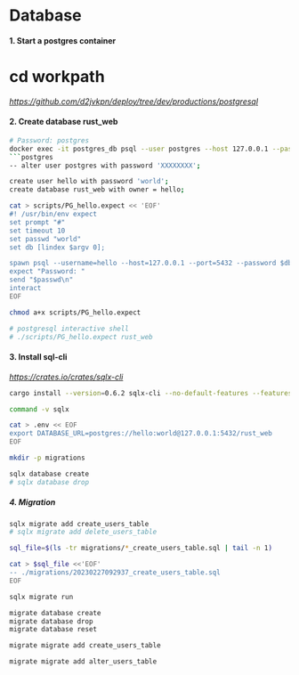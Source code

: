# Database

#### 1. Start a postgres container
# cd workpath
*https://github.com/d2jvkpn/deploy/tree/dev/productions/postgresql*

#### 2. Create database rust_web
```bash
# Password: postgres
docker exec -it postgres_db psql --user postgres --host 127.0.0.1 --password
```postgres
-- alter user postgres with password 'XXXXXXXX';

create user hello with password 'world';
create database rust_web with owner = hello;

cat > scripts/PG_hello.expect << 'EOF'
#! /usr/bin/env expect
set prompt "#"
set timeout 10
set passwd "world"
set db [lindex $argv 0];

spawn psql --username=hello --host=127.0.0.1 --port=5432 --password $db
expect "Password: "
send "$passwd\n"
interact
EOF

chmod a+x scripts/PG_hello.expect

# postgresql interactive shell
# ./scripts/PG_hello.expect rust_web
```

#### 3. Install sql-cli
*https://crates.io/crates/sqlx-cli*
```bash
cargo install --version=0.6.2 sqlx-cli --no-default-features --features native-tls,postgres

command -v sqlx

cat > .env << EOF
export DATABASE_URL=postgres://hello:world@127.0.0.1:5432/rust_web
EOF

mkdir -p migrations

sqlx database create
# sqlx database drop
```

##### 4. Migration
```bash
sqlx migrate add create_users_table
# sqlx migrate add delete_users_table

sql_file=$(ls -tr migrations/*_create_users_table.sql | tail -n 1)

cat > $sql_file <<'EOF'
-- ./migrations/20230227092937_create_users_table.sql
EOF

sqlx migrate run
```

```bash
migrate database create
migrate database drop
migrate database reset

migrate migrate add create_users_table

migrate migrate add alter_users_table
```
